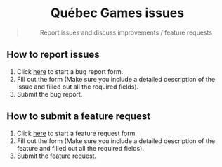 <div align='center'>
<h1>Québec Games issues</h1>
<blockquote>Report issues and discuss improvements / feature requests</blockquote>
</div>

## How to report issues

1. Click [here](https://github.com/Quebec-Games/issues/issues/new&labels=bug%2Ctriage&template=bug_report.yml&title=%5BBug%5D%3A+) to start a bug report form.
2. Fill out the form (Make sure you include a detailed description of the issue and filled out all the required fields).
3. Submit the bug report.

## How to submit a feature request

1. Click [here](https://github.com/Quebec-Games/issues/issues/new?assignees=&labels=feature+request&template=feature_request.yml) to start a feature request form.
2. Fill out the form (Make sure you include a detailed description of the feature and filled out all the required fields).
3. Submit the feature request.
